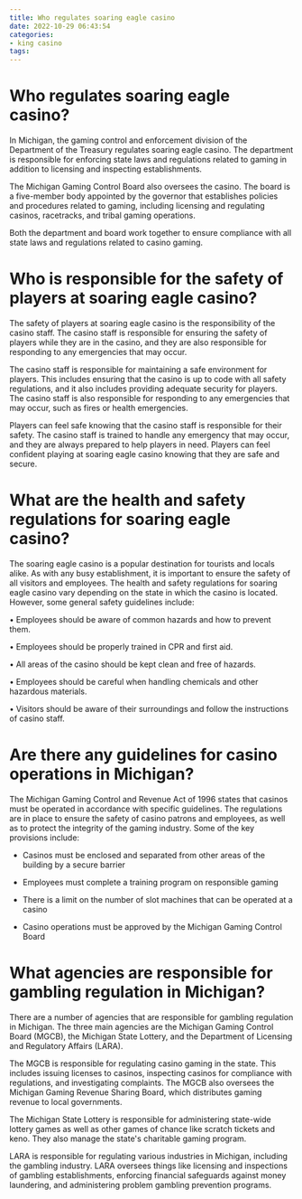```yaml
---
title: Who regulates soaring eagle casino
date: 2022-10-29 06:43:54
categories:
- king casino
tags:
---
```



# Who regulates soaring eagle casino?

In Michigan, the gaming control and enforcement division of the Department of the Treasury regulates soaring eagle casino. The department is responsible for enforcing state laws and regulations related to gaming in addition to licensing and inspecting establishments.

The Michigan Gaming Control Board also oversees the casino. The board is a five-member body appointed by the governor that establishes policies and procedures related to gaming, including licensing and regulating casinos, racetracks, and tribal gaming operations.

Both the department and board work together to ensure compliance with all state laws and regulations related to casino gaming.

# Who is responsible for the safety of players at soaring eagle casino?

The safety of players at soaring eagle casino is the responsibility of the casino staff. The casino staff is responsible for ensuring the safety of players while they are in the casino, and they are also responsible for responding to any emergencies that may occur.

The casino staff is responsible for maintaining a safe environment for players. This includes ensuring that the casino is up to code with all safety regulations, and it also includes providing adequate security for players. The casino staff is also responsible for responding to any emergencies that may occur, such as fires or health emergencies.

Players can feel safe knowing that the casino staff is responsible for their safety. The casino staff is trained to handle any emergency that may occur, and they are always prepared to help players in need. Players can feel confident playing at soaring eagle casino knowing that they are safe and secure.

# What are the health and safety regulations for soaring eagle casino?

The soaring eagle casino is a popular destination for tourists and locals alike. As with any busy establishment, it is important to ensure the safety of all visitors and employees. The health and safety regulations for soaring eagle casino vary depending on the state in which the casino is located. However, some general safety guidelines include:

• Employees should be aware of common hazards and how to prevent them.

• Employees should be properly trained in CPR and first aid.

• All areas of the casino should be kept clean and free of hazards.

• Employees should be careful when handling chemicals and other hazardous materials.

• Visitors should be aware of their surroundings and follow the instructions of casino staff.

# Are there any guidelines for casino operations in Michigan?

The Michigan Gaming Control and Revenue Act of 1996 states that casinos must be operated in accordance with specific guidelines. The regulations are in place to ensure the safety of casino patrons and employees, as well as to protect the integrity of the gaming industry. Some of the key provisions include:

- Casinos must be enclosed and separated from other areas of the building by a secure barrier

- Employees must complete a training program on responsible gaming

- There is a limit on the number of slot machines that can be operated at a casino

- Casino operations must be approved by the Michigan Gaming Control Board

# What agencies are responsible for gambling regulation in Michigan?

There are a number of agencies that are responsible for gambling regulation in Michigan. The three main agencies are the Michigan Gaming Control Board (MGCB), the Michigan State Lottery, and the Department of Licensing and Regulatory Affairs (LARA).

The MGCB is responsible for regulating casino gaming in the state. This includes issuing licenses to casinos, inspecting casinos for compliance with regulations, and investigating complaints. The MGCB also oversees the Michigan Gaming Revenue Sharing Board, which distributes gaming revenue to local governments.

The Michigan State Lottery is responsible for administering state-wide lottery games as well as other games of chance like scratch tickets and keno. They also manage the state's charitable gaming program.

LARA is responsible for regulating various industries in Michigan, including the gambling industry. LARA oversees things like licensing and inspections of gambling establishments, enforcing financial safeguards against money laundering, and administering problem gambling prevention programs.